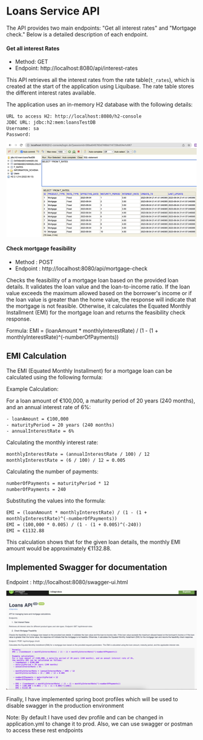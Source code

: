 # Loans Service API

The API provides two main endpoints: "Get all interest rates" and "Mortgage check." Below is a detailed description of each endpoint.

#### Get all interest Rates
* Method: GET 
* Endpoint: http://localhost:8080/api/interest-rates

This API retrieves all the interest rates from the rate table(`t_rates`), which is created at the start of the application using Liquibase. The rate table stores the different interest rates available.

The application uses an in-memory H2 database with the following details:

    URL to access H2: http://localhost:8080/h2-console
    JDBC URL: jdbc:h2:mem:loansTestDB
    Username: sa
    Password:

![image description](src/main/resources/static/images/rates.png)

#### Check mortgage feasibility

* Method : POST
* Endpoint : http://localhost:8080/api/mortgage-check

Checks the feasibility of a mortgage loan based on the provided loan details. It validates the loan value and the loan-to-income ratio. If the loan value exceeds the maximum allowed based on the borrower's income or if the loan value is greater than the home value, the response will indicate that the mortgage is not feasible. Otherwise, it calculates the Equated Monthly Installment (EMI) for the mortgage loan and returns the feasibility check response.

Formula:
EMI = (loanAmount * monthlyInterestRate) / (1 - (1 + monthlyInterestRate)^(-numberOfPayments))

## EMI Calculation

The EMI (Equated Monthly Installment) for a mortgage loan can be calculated using the following formula:


Example Calculation:

For a loan amount of €100,000, a maturity period of 20 years (240 months), and an annual interest rate of 6%:

```
- loanAmount = €100,000
- maturityPeriod = 20 years (240 months)
- annualInterestRate = 6%
```

Calculating the monthly interest rate:

```
monthlyInterestRate = (annualInterestRate / 100) / 12
monthlyInterestRate = (6 / 100) / 12 = 0.005
```

Calculating the number of payments:

```
numberOfPayments = maturityPeriod * 12
numberOfPayments = 240
```

Substituting the values into the formula:

```
EMI = (loanAmount * monthlyInterestRate) / (1 - (1 + monthlyInterestRate)^(-numberOfPayments))
EMI = (100,000 * 0.005) / (1 - (1 + 0.005)^(-240)) 
EMI ≈ €1132.88
```

This calculation shows that for the given loan details, the monthly EMI amount would be approximately €1132.88.

## Implemented Swagger for documentation 

Endpoint : http://localhost:8080/swagger-ui.html

![image description](src/main/resources/static/images/swagger.png)

Finally, I have implemented spring boot profiles which will be used to disable swagger in the production environment

Note: By default I have used dev profile and can be changed in application.yml to change it to prod. Also, we can use swagger or postman to access these rest endpoints